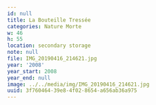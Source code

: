 ```yaml
---
id: null
title: La Bouteille Tressée
categories: Nature Morte
w: 46
h: 55
location: secondary storage
note: null
file: IMG_20190416_214621.jpg
year: '2008'
year_start: 2008
year_end: null
image: ../../media/img/IMG_20190416_214621.jpg
uuid: 3f760464-39e8-4f02-8654-a656ab36a975
---
```


